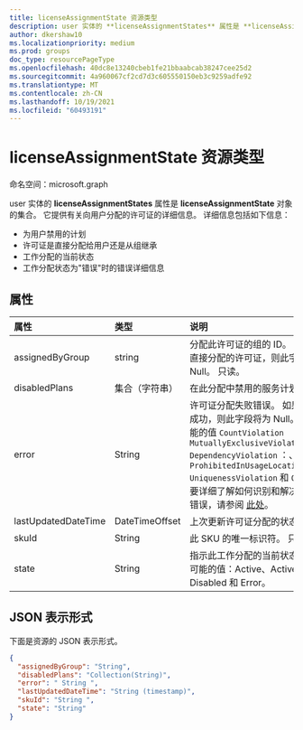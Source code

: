 ```yaml
---
title: licenseAssignmentState 资源类型
description: user 实体的 **licenseAssignmentStates** 属性是 **licenseAssignmentState** 对象的集合。 它提供有关向用户分配的许可证的详细信息。
author: dkershaw10
ms.localizationpriority: medium
ms.prod: groups
doc_type: resourcePageType
ms.openlocfilehash: 40dc8e13240cbeb1fe21bbaabcab38247cee25d2
ms.sourcegitcommit: 4a960067cf2cd7d3c605550150eb3c9259adfe92
ms.translationtype: MT
ms.contentlocale: zh-CN
ms.lasthandoff: 10/19/2021
ms.locfileid: "60493191"
---
```

# <a name="licenseassignmentstate-resource-type"></a>licenseAssignmentState 资源类型

命名空间：microsoft.graph


user 实体的 **licenseAssignmentStates** 属性是 **licenseAssignmentState** 对象的集合。 [](user.md) 它提供有关向用户分配的许可证的详细信息。 详细信息包括如下信息：  

- 为用户禁用的计划
- 许可证是直接分配给用户还是从组继承
- 工作分配的当前状态
- 工作分配状态为"错误"时的错误详细信息 


## <a name="properties"></a>属性
| 属性     | 类型   |说明|
|:---------------|:--------|:----------|
|assignedByGroup|string|分配此许可证的组的 ID。 如果分配是直接分配的许可证，则此字段将为 Null。 只读。|
|disabledPlans|集合（字符串）|在此分配中禁用的服务计划。 只读。|
|error|String|许可证分配失败错误。 如果许可证分配成功，则此字段将为 Null。 只读。 可能的值 `CountViolation` `MutuallyExclusiveViolation` `DependencyViolation` ：、、、、 `ProhibitedInUsageLocationViolation` `UniquenessViolation` 和 `Others` 。 若要详细了解如何识别和解决许可证分配错误，请参阅 [此处](/azure/active-directory/users-groups-roles/licensing-groups-resolve-problems)。|
|lastUpdatedDateTime|DateTimeOffset|上次更新许可证分配的状态的时间戳。|
|skuId|String|此 SKU 的唯一标识符。 只读。|
|state|String|指示此工作分配的当前状态。 只读。 可能的值：Active、ActiveWithError、Disabled 和 Error。|

## <a name="json-representation"></a>JSON 表示形式

下面是资源的 JSON 表示形式。

```json
{
  "assignedByGroup": "String",
  "disabledPlans": "Collection(String)",
  "error": " String ",  
  "lastUpdatedDateTime": "String (timestamp)",
  "skuId": "String ",
  "state": "String"
}

```
<!-- uuid: 8fcb5dbc-d5aa-4681-8e31-b001d5168d79 2015-10-25 14:57:30 UTC -->
<!-- {
  "type": "#page.annotation",
  "description": "licenseAssignmentState resource",
  "keywords": "",
  "section": "documentation",
  "tocPath": "",
  "suppressions": [
    "Error: microsoft.graph.user/licenseAssignmentStates:
      Referenced type microsoft.graph.licenseAssignmentState is not defined in the doc set! Potential suggestion: UNKNOWN"
  ]
}-->
